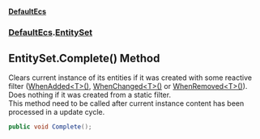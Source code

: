 #### [DefaultEcs](index.md 'index')
### [DefaultEcs](index.md#DefaultEcs 'DefaultEcs').[EntitySet](EntitySet.md 'DefaultEcs.EntitySet')
## EntitySet.Complete() Method
Clears current instance of its entities if it was created with some reactive filter ([WhenAdded&lt;T&gt;()](EntityQueryBuilder_WhenAdded_T_().md 'DefaultEcs.EntityQueryBuilder.WhenAdded&lt;T&gt;()'), [WhenChanged&lt;T&gt;()](EntityQueryBuilder_WhenChanged_T_().md 'DefaultEcs.EntityQueryBuilder.WhenChanged&lt;T&gt;()') or [WhenRemoved&lt;T&gt;()](EntityQueryBuilder_WhenRemoved_T_().md 'DefaultEcs.EntityQueryBuilder.WhenRemoved&lt;T&gt;()')).  
Does nothing if it was created from a static filter.  
This method need to be called after current instance content has been processed in a update cycle.  
```csharp
public void Complete();
```
